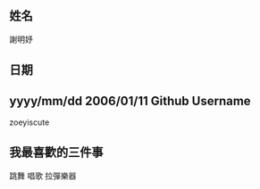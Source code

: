 姓名
----
謝明妤

日期
----
yyyy/mm/dd
2006/01/11
Github Username
---------------
zoeyiscute

我最喜歡的三件事
---------------
跳舞
唱歌
拉彈樂器